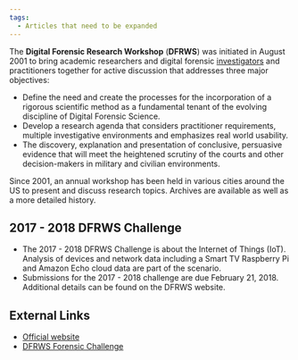 ```yaml
---
tags:
  - Articles that need to be expanded
---
```

The **Digital Forensic Research Workshop** (**DFRWS**) was initiated in
August 2001 to bring academic researchers and digital forensic
[investigators](investigator.md) and practitioners together for
active discussion that addresses three major objectives:

* Define the need and create the processes for the incorporation of a
  rigorous scientific method as a fundamental tenant of the evolving
  discipline of Digital Forensic Science.
* Develop a research agenda that considers practitioner requirements,
  multiple investigative environments and emphasizes real world
  usability.
* The discovery, explanation and presentation of conclusive, persuasive
  evidence that will meet the heightened scrutiny of the courts and
  other decision-makers in military and civilian environments.

Since 2001, an annual workshop has been held in various cities around
the US to present and discuss research topics. Archives are available as
well as a more detailed history.

## 2017 - 2018 DFRWS Challenge

* The 2017 - 2018 DFRWS Challenge is about the Internet of Things (IoT).
  Analysis of devices and network data including a Smart TV Raspberry Pi
  and Amazon Echo cloud data are part of the scenario.
* Submissions for the 2017 - 2018 challenge are due February 21, 2018.
  Additional details can be found on the DFRWS website.

## External Links

* [Official website](https://dfrws.org/)
* [DFRWS Forensic Challenge](https://dfrws.org/dfrws-forensic-challenge)
